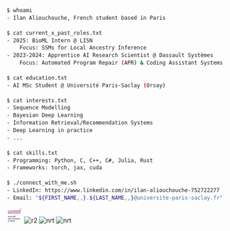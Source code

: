 ```bash
$ whoami
- Ilan Aliouchouche, French student based in Paris

$ cat current_x_past_roles.txt
- 2025: BioML Intern @ LISN
    Focus: SSMs for Local Ancestry Inference
- 2023-2024: Apprentice AI Research Scientist @ Dassault Systèmes
    Focus: Automated Program Repair (APR) & Coding Assistant Systems

$ cat education.txt
- AI MSc Student @ Université Paris-Saclay (Orsay)

$ cat interests.txt
- Sequence Modelling
- Bayesian Deep Learning
- Information Retrieval/Recommendation Systems
- Deep Learning in practice
- ...

$ cat skills.txt
- Programming: Python, C, C++, C#, Julia, Rust
- Frameworks: torch, jax, cuda

$ ./connect_with_me.sh
- LinkedIn: https://www.linkedin.com/in/ilan-aliouchouche-752722277
- Email: "${FIRST_NAME,,}.${LAST_NAME,,}@universite-paris-saclay.fr"⠀⠀⠀⠀⠀
```

<p align="left">
    <img src="paris-saclay.png" alt="univ" width="7%" />
    <img src="https://66.media.tumblr.com/tumblr_macx4vgB5f1rfjowdo1_500.gif" alt="r2" width="5%" />
    <img src="https://i.gifer.com/origin/4b/4b55a5c5f95757c8d56c089051fa21f7_w200.gif" alt="nrt" width="7%" />
    <img src="https://media.tenor.com/U4f1c71-YVMAAAAM/richtofen-summoning-key.gif" alt="nrt" width="7%" />
</p>
